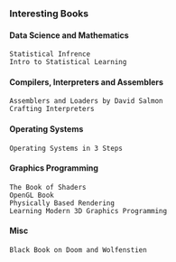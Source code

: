 ### Interesting Books

#### Data Science and Mathematics
    Statistical Infrence
    Intro to Statistical Learning

#### Compilers, Interpreters and Assemblers
    Assemblers and Loaders by David Salmon
    Crafting Interpreters

#### Operating Systems
    Operating Systems in 3 Steps

#### Graphics Programming
    The Book of Shaders
    OpenGL Book
    Physically Based Rendering
    Learning Modern 3D Graphics Programming
    
#### Misc
    Black Book on Doom and Wolfenstien

